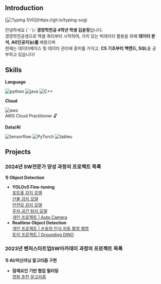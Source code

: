 <div>
  <h2>Introduction</h2>
  
  [![Typing SVG](https://readme-typing-svg.demolab.com?font=Fira+Code&pause=1000&color=000000&random=false&width=435&lines=Hello+world%2C+This+is+JERRY'S+GITHUB!)](https://git.io/typing-svg)
  
  안녕하세요 (*ˊᵕˋ*)ﾉ **경영학전공 4학년 학생 김윤정**입니다. <br>
  경영학전공생으로 엑셀 쿼리부터 시작하여, 가치 있는 빅데이터 활용을 위해 **데이터 분석, AI(인공지능)를** 배웠으며 <br>
  현재는 데이터베이스 및 데이터 관리에 흥미를 가지고, **CS 기초부터 백엔드, SQL**을 공부하고 있습니다!
  
</div>

<div>
  <h2>Skills</h2>
  
  **Language**
  
  ![python](https://img.shields.io/badge/Python-3776AB?style=for-the-badge&logo=python&logoColor=white)
  ![java](https://img.shields.io/badge/Java-ED8B00?style=for-the-badge&logo=openjdk&logoColor=white)
  ![C++](https://img.shields.io/badge/C%2B%2B-00599C?style=for-the-badge&logo=c%2B%2B&logoColor=white)<br>

  **Cloud**
  
  ![aws](https://img.shields.io/badge/Amazon_AWS-232F3E?style=for-the-badge&logo=amazon-aws&logoColor=white) <br>
  AWS Cloud Practitioner :unlock:
 

  **Data/AI**
  
  ![tensorflow](https://img.shields.io/badge/TensorFlow-FF6F00?style=for-the-badge&logo=tensorflow&logoColor=white)
  ![PyTorch](https://img.shields.io/badge/PyTorch-%23EE4C2C.svg?style=for-the-badge&logo=PyTorch&logoColor=white)
  ![tableu](https://img.shields.io/badge/Tableau-E97627?style=for-the-badge&logo=Tableau&logoColor=white) <br>
  
</div>

<div>
  <h2>Projects</h2>
  <h3>2024년 SW전문가 양성 과정의 프로젝트 목록</h3>
  
  **1) Object Detection** <br>
  -  **YOLOv5 Fine-tuning** <br>
    [포트홀 감지 모델](https://github.com/kingodjerry/YOLOv5projects/blob/main/Pothole.ipynb) <br>
    [산불 감지 모델](https://github.com/kingodjerry/YOLOv5projects/blob/main/wildfire.ipynb) <br>
    [안전모 감지 모델](https://github.com/kingodjerry/YOLOv5projects/blob/main/HardHatWorkers.ipynb) <br>
    [주차 공간 탐지 모델](https://github.com/kingodjerry/YOLOv5projects/blob/main/PKLot.ipynb) <br>
    [개인 프로젝트 | Auto Camera](https://github.com/kingodjerry/YOLOv5projects/blob/main/Auto_cam.ipynb) <br>
  -  **Realtime Object Detection** <br>
    [개인 프로젝트 | 손동작 인식 자동 촬영 웹앱](https://github.com/kingodjerry/auto_camera) <br>
    [토이 프로젝트 | Grounding DINO](https://github.com/kingodjerry/grounding_dino) <br>

  <h3>2023년 벤처스타트업SW아카데미 과정의 프로젝트 목록</h3>
    
  **1) AI/머신러닝 알고리즘 구현** <br>
  - **잠재요인 기반 협업 필터링** <br>
    [영화 추천 알고리즘](https://github.com/kingodjerry/recommand_movie) <br>

</div>
